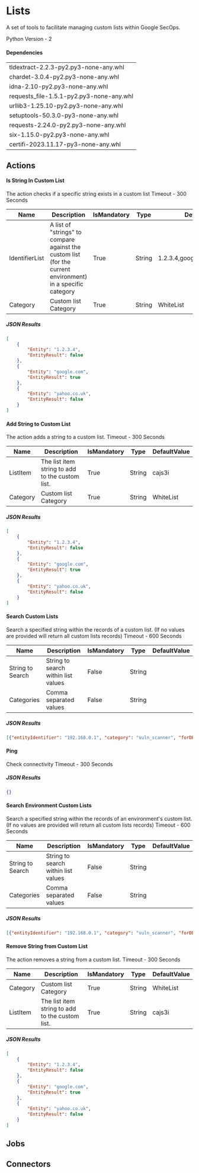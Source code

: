 
# Lists

A set of tools to facilitate managing custom lists within Google SecOps.

Python Version - 2


#### Dependencies
| |
|-|
|tldextract-2.2.3-py2.py3-none-any.whl|
|chardet-3.0.4-py2.py3-none-any.whl|
|idna-2.10-py2.py3-none-any.whl|
|requests_file-1.5.1-py2.py3-none-any.whl|
|urllib3-1.25.10-py2.py3-none-any.whl|
|setuptools-50.3.0-py3-none-any.whl|
|requests-2.24.0-py2.py3-none-any.whl|
|six-1.15.0-py2.py3-none-any.whl|
|certifi-2023.11.17-py3-none-any.whl|


## Actions
#### Is String In Custom List
The action checks if a specific string exists in a custom list
Timeout - 300 Seconds


|Name|Description|IsMandatory|Type|DefaultValue|
|----|-----------|-----------|----|------------|
|IdentifierList|A list of "strings" to compare against the custom list (for the current environment) in a specific category |True|String|1.2.3.4,google.com,yahoo.co.uk|
|Category|Custom list Category|True|String|WhiteList|



##### JSON Results
```json
[  
    {  
        "Entity": "1.2.3.4",  
        "EntityResult": false  
    },  
    {  
        "Entity": "google.com",  
        "EntityResult": true  
    },  
    {  
        "Entity": "yahoo.co.uk",  
        "EntityResult": false  
    }  
]
```



#### Add String to Custom List
The action adds a string to a custom list.
Timeout - 300 Seconds


|Name|Description|IsMandatory|Type|DefaultValue|
|----|-----------|-----------|----|------------|
|ListItem|The list item string to add to the custom list.|True|String|cajs3i|
|Category|Custom list Category|True|String|WhiteList|



##### JSON Results
```json
[  
    {  
        "Entity": "1.2.3.4",  
        "EntityResult": false  
    },  
    {  
        "Entity": "google.com",  
        "EntityResult": true  
    },  
    {  
        "Entity": "yahoo.co.uk",  
        "EntityResult": false  
    }  
]
```



#### Search Custom Lists
Search a specified string within the records of a custom list. (If no values are provided will return all custom lists records)
Timeout - 600 Seconds


|Name|Description|IsMandatory|Type|DefaultValue|
|----|-----------|-----------|----|------------|
|String to Search|String to search within list values|False|String||
|Categories|Comma separated values|False|String||



##### JSON Results
```json
[{"entityIdentifier": "192.168.0.1", "category": "vuln_scanner", "forDBMigration": false, "environments": ["Default Environment"], "id": 5, "creationTimeUnixTimeInMs": 1673953571935, "modificationTimeUnixTimeInMs": 1673953571935}, {"entityIdentifier": "192.168.0.2", "category": "vuln_scanner", "forDBMigration": false, "environments": ["Default Environment"], "id": 6, "creationTimeUnixTimeInMs": 1673953584305, "modificationTimeUnixTimeInMs": 1673953584305}]
```



#### Ping
Check connectivity
Timeout - 300 Seconds



##### JSON Results
```json
{}
```



#### Search Environment Custom Lists
Search a specified string within the records of an environment's custom list. (If no values are provided will return all custom lists records)
Timeout - 600 Seconds


|Name|Description|IsMandatory|Type|DefaultValue|
|----|-----------|-----------|----|------------|
|String to Search|String to search within list values|False|String||
|Categories|Comma separated values|False|String||



##### JSON Results
```json
[{"entityIdentifier": "192.168.0.1", "category": "vuln_scanner", "forDBMigration": false, "environments": ["Default Environment"], "id": 5, "creationTimeUnixTimeInMs": 1673953571935, "modificationTimeUnixTimeInMs": 1673953571935}, {"entityIdentifier": "192.168.0.2", "category": "vuln_scanner", "forDBMigration": false, "environments": ["Default Environment"], "id": 6, "creationTimeUnixTimeInMs": 1673953584305, "modificationTimeUnixTimeInMs": 1673953584305}]
```



#### Remove String from Custom List
The action removes a string from a custom list.
Timeout - 300 Seconds


|Name|Description|IsMandatory|Type|DefaultValue|
|----|-----------|-----------|----|------------|
|Category|Custom list Category|True|String|WhiteList|
|ListItem|The list item string to add to the custom list.|True|String|cajs3i|



##### JSON Results
```json
[  
    {  
        "Entity": "1.2.3.4",  
        "EntityResult": false  
    },  
    {  
        "Entity": "google.com",  
        "EntityResult": true  
    },  
    {  
        "Entity": "yahoo.co.uk",  
        "EntityResult": false  
    }  
]
```






## Jobs



## Connectors


